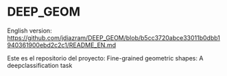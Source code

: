 # DEEP_GEOM
English version: https://github.com/jdiazram/DEEP_GEOM/blob/b5cc3720abce33011b0dbb1940361900ebd2c2c1/README_EN.md


Este es el repositorio del proyecto: Fine-grained geometric shapes: A deepclassification task
